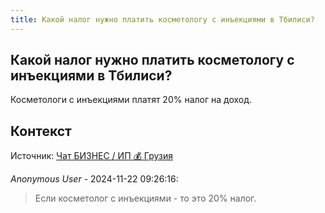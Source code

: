 ```yaml
---
title: Какой налог нужно платить косметологу с инъекциями в Тбилиси?
---
```


## Какой налог нужно платить косметологу с инъекциями в Тбилиси?

Косметологи с инъекциями платят 20% налог на доход.

## Контекст

Источник: [Чат БИЗНЕС / ИП 💰 Грузия](https://t.me/ip_ge)

_Anonymous User_ - 2024-11-22 09:26:16:

> Если косметолог с инъекциями - то это 20% налог.
